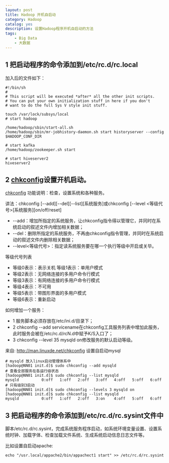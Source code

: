 ```yaml
---
layout: post
title: Hadoop 开机自启动
category: Hadoop
catalog: yes
description: 设置Hadoop程序开机自启动的方法
tags:
    - Big Data
    - 大数据
---
```


## 1 把启动程序的命令添加到/etc/rc.d/rc.local

加入后的文件如下：

~~~
#!/bin/sh
#
# This script will be executed *after* all the other init scripts.
# You can put your own initialization stuff in here if you don't
# want to do the full Sys V style init stuff.

touch /var/lock/subsys/local
# start hadoop

/home/hadoop/sbin/start-all.sh
/home/hadoop/sbin/mr-jobhistory-daemon.sh start historyserver --config $HADOOP_CONF_DIR

# start kafka
/home/hadoop/zookeeper.sh start

# start hiveserver2
hiveserver2
~~~

## 2 [chkconfig](https://www.centos.bz/2011/07/7-linux-chkconfig-command-examples/)设置开机启动。

[chkconfig](http://man.linuxde.net/chkconfig) 功能说明：检查，设置系统和各种服务。

讲法：chkconfig [--add][--del][--list][系统服务]或chkconfig [--level <等级代号>[系统服务][on/off/reset]

* --add：增加所指定的系统服务，让chkconfig指令得以管理它，并同时在系统启动的叙述文件内增加相关数据；
* --del：删除所指定的系统服务，不再由chkconfig指令管理，并同时在系统启动的叙述文件内删除相关数据；
* --level<等级代号>：指定读系统服务要在哪一个执行等级中开启或关毕。

等级代号列表

* 等级0表示：表示关机 等级1表示：单用户模式
* 等级2表示：无网络连接的多用户命令行模式
* 等级3表示：有网络连接的多用户命令行模式
* 等级4表示：不可用
* 等级5表示：带图形界面的多用户模式
* 等级6表示：重新启动

如何增加一个服务：

* 1 服务脚本必须存放在/etc/ini.d/目录下；
* 2 chkconfig --add servicename在chkconfig工具服务列表中增加此服务，此时服务会被在/etc/rc.d/rcN.d中赋予K/S入口了；
* 3 chkconfig --level 35 mysqld on修改服务的默认启动等级。

来自: http://man.linuxde.net/chkconfig
设置自启动mysql

~~~
# mysqld 放入linux启动管理体系中
[hadoop@NN01 init.d]$ sudo chkconfig --add mysqld
# 查看全部服务在各运行级状态
[hadoop@NN01 init.d]$ sudo chkconfig --list mysqld
mysqld          0:off   1:off   2:off   3:off   4:off   5:off   6:off
# 只有级别3启动
[hadoop@NN01 init.d]$ sudo chkconfig --levels 3 mysqld on
[hadoop@NN01 init.d]$ sudo chkconfig --list mysqld
mysqld          0:off   1:off   2:off   3:on    4:off   5:off   6:off
~~~

## 3 把启动程序的命令添加到/etc/rc.d/rc.sysint文件中

脚本/etc/rc.d/rc.sysint，完成系统服务程序启动，如系统环境变量设置、设置系统时钟、加载字体、检查加载文件系统、生成系统启动信息日志文件等。

比如设置自启动apache:

~~~
echo "/usr.local/appache2/bin/appachect1 start" >> /etc/rc.d/rc.sysint
~~~
